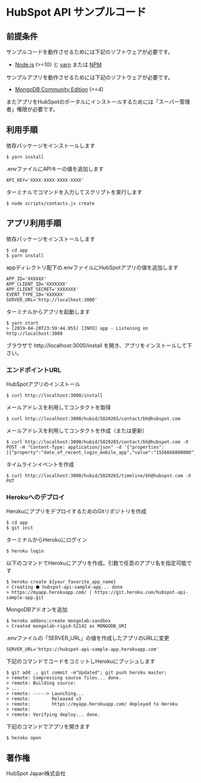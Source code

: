 # HubSpot API サンプルコード

## 前提条件
サンプルコードを動作させるためには下記のソフトウェアが必要です。

- [Node.js](https://nodejs.org/en/) (>=10) と [yarn](https://yarnpkg.com/en/docs/install#mac-stable) または [NPM](https://www.npmjs.com/get-npm)

サンプルアプリを動作させるためには下記のソフトウェアが必要です。

- [MongoDB Community Edition](https://docs.mongodb.com/manual/tutorial/install-mongodb-on-os-x/) (>=4)

またアプリをHubSpotのポータルにインストールするためには「スーパー管理者」権限が必要です。

## 利用手順

依存パッケージをインストールします

    $ yarn install

.envファイルにAPIキーの値を追加します

    API_KEY='XXXX-XXXX-XXXX-XXXX'

ターミナルでコマンドを入力してスクリプトを実行します

    $ node scripts/contacts.js create

## アプリ利用手順

依存パッケージをインストールします

    $ cd app
    $ yarn install

appディレクトリ配下の.envファイルにHubSpotアプリの値を追加します

    APP_ID='XXXXXX'
    APP_CLIENT_ID='XXXXXXX'
    APP_CLIENT_SECRET='XXXXXXX'
    EVENT_TYPE_ID='XXXXXX'
    SERVER_URL='http://localhost:3000'

ターミナルからアプリを起動します

    $ yarn start
    > [2019-04-28T23:59:44.055] [INFO] app - Listening on http://localhost:3000

ブラウザで http://localhost:3000/install を開き、アプリをインストールして下さい。

### エンドポイントURL

HubSpotアプリのインストール

    $ curl http://localhost:3000/install

メールアドレスを利用してコンタクトを取得

    $ curl http://localhost:3000/hubid/5820265/contact/bh@hubspot.com

メールアドレスを利用してコンタクトを作成（または更新）

    $ curl http://localhost:3000/hubid/5820265/contact/bh@hubspot.com -X POST -H "Content-Type: application/json" -d '{"properties":[{"property":"date_of_recent_login_mobile_app","value":"1556668800000"}]}'

タイムラインイベントを作成

    $ curl http://localhost:3000/hubid/5820265/timeline/bh@hubspot.com -X PUT

### Herokuへのデプロイ

HerokuにアプリをデプロイするためのGitリポジトリを作成

    $ cd app
    $ git init

ターミナルからHerokuにログイン

    $ heroku login

以下のコマンドでHerokuにアプリを作成。引数で任意のアプリ名を指定可能です

    $ heroku create ${your_favorite_app_name}
    > Creating ⬢ hubspot-api-sample-app... done
    > https://myapp.herokuapp.com/ | https://git.heroku.com/hubspot-api-sample-app.git

MongoDBアドオンを追加

    $ heroku addons:create mongolab:sandbox
    > Created mongolab-rigid-52142 as MONGODB_URI

.envファイルの「SERVER_URL」の値を作成したアプリのURLに変更

    SERVER_URL='https://hubspot-api-sample-app.herokuapp.com'

下記のコマンドでコードをコミットしHerokuにプッシュします

    $ git add .; git commit -m"Updated"; git push heroku master;
    > remote: Compressing source files... done.
    > remote: Building source:
    > ...
    > remote: -----> Launching...
    > remote:        Released v3
    > remote:        https://myapp.herokuapp.com/ deployed to Heroku
    > remote:
    > remote: Verifying deploy... done.

下記のコマンドでアプリを開きます

    $ heroku open

## 著作権

HubSpot Japan株式会社
